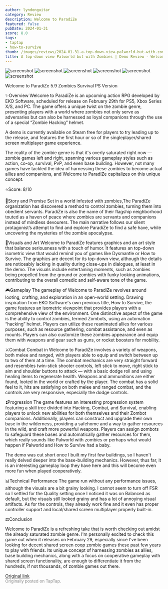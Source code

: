 ```yaml
---
author: lyndonguitar
category: Review
description: Welcome to ParadiZe
featured: false
pubDate: 2024-01-31
score: 8.0
tags:
- taptap
- how-to-survive
thumb: /images/reviews/2024-01-31-a-top-down-view-palworld-but-with-zombies--demo-review---welcome-to-paradize-0.avif
title: A top-down view Palworld but with Zombies | Demo Review - Welcome to ParadiZe
---
```


<div class="gallery">
  <img src="/images/reviews/2024-01-31-a-top-down-view-palworld-but-with-zombies--demo-review---welcome-to-paradize-0.avif" alt="screenshot" />
  <img src="/images/reviews/2024-01-31-a-top-down-view-palworld-but-with-zombies--demo-review---welcome-to-paradize-1.avif" alt="screenshot" />
  <img src="/images/reviews/2024-01-31-a-top-down-view-palworld-but-with-zombies--demo-review---welcome-to-paradize-2.avif" alt="screenshot" />
  <img src="/images/reviews/2024-01-31-a-top-down-view-palworld-but-with-zombies--demo-review---welcome-to-paradize-3.avif" alt="screenshot" />
  <img src="/images/reviews/2024-01-31-a-top-down-view-palworld-but-with-zombies--demo-review---welcome-to-paradize-4.avif" alt="screenshot" />
  <img src="/images/reviews/2024-01-31-a-top-down-view-palworld-but-with-zombies--demo-review---welcome-to-paradize-5.avif" alt="screenshot" />
</div>

Welcome to ParadiZe
5.9
Zombies
Survival
PS Version

✨Overview
Welcome to ParadiZe is an upcoming action RPG developed by EKO Software, scheduled for release on February 29th for PS5, Xbox Series X/S, and PC. The game offers a unique twist on the zombie genre, presenting players with a world where zombies not only serve as adversaries but can also be harnessed as loyal companions through the use of a special “Zombie Hacking” helmet.

A demo is currently available on Steam free for players to try leading up to the release, and features the first hour or so of the singleplayer/shared screen multiplayer game experience.

The reality of the zombie genre is that it's overly saturated right now — zombie games left and right, spanning various gameplay styles such as action, co-op, survival, PvP, and even base building. However, not many games have tackled the idea of harnessing these zombies to become actual allies and companions, and Welcome to ParadiZe capitalizes on this unique concept.

⭐️Score: 8/10

📖Story and Premise
Set in a world infested with zombies,The ParadiZe organization has discovered a method to control zombies, turning them into obedient servants. ParadiZe is also the name of their flagship neighborhood touted as a haven of peace where zombies are servants and companions instead of mindless devourers. The main narrative follows our silent protagonist’s attempt to find and explore ParadiZe to find a safe have, while uncovering the mysteries of the zombie apocalypse.

🎨Visuals and Art
Welcome to ParadiZe features graphics and an art style that balance seriousness with a touch of humor. It features an top-down isometric view that would remind you of games like Dysmantle or How to Survive. The graphics are decent for its top-down view, although the details are noticeably lacking in quality during close-ups in dialogues, at least in the demo. The visuals include entertaining moments, such as zombies being propelled from the ground or zombies with funky looking animations, contributing to the overall comedic and self-aware tone of the game.

🎮Gameplay
The gameplay of Welcome to ParadiZe revolves around looting, crafting, and exploration in an open-world setting. Drawing inspiration from EKO Software's own previous title, How to Survive, the game features an isometric viewpoint that provides players with a comprehensive view of the environment. One distinctive aspect of the game is the ability to control zombies, termed Zombots, using an automation “hacking” helmet. Players can utilize these reanimated allies for various purposes, such as resource gathering, combat assistance, and even as mounts. Players can also customize these zombies appearance and equip them with weapons and gear such as guns, or rocket boosters for mobility.

⚔️Combat
Combat in Welcome to ParadiZe involves a variety of weapons, both melee and ranged, with players able to equip and switch between up to two of them at a time. The combat mechanics are very straight forward and resembles twin-stick shooter controls, left stick to move, right stick to aim and shoulder buttons to attack — with a basic dodge roll and using healing items to regenerate health. Weapons and ammunitions are either found, looted in the world or crafted by the player. The combat has a solid feel to it, hits are satisfying on both melee and ranged combat, and the controls are very responsive, especially the dodge controls.

⏫Progression
The game features an interesting progression system featuring a skill tree divided into Hacking, Combat, and Survival, enabling players to unlock new abilities for both themselves and their Zombot companions. Additionally, players can construct and upgrade their own base in the wilderness, providing a safehome and a way to gather resources in the wild, and craft more powerful weapons. Players can assign zombots to safeguard these bases and automatically gather resources for them, which really sounds like Palworld with zombies or perhaps what would happen if Palworld and How to Survive had a baby.

The demo was cut short once I built my first few buildings, so I haven't really delved deeper into the base-building mechanics. However, thus far, it is an interesting gameplay loop they have here and this will become even more fun when played cooperatively.

📊Technical Performance
The game run without any performance issues, although the visuals are a bit grainy looking. I cannot seem to turn off FSR so I settled for the Quality setting once I noticed it was on Balanced as default, but the visuals still looked grainy and has a lot of annoying visual artifacts. As for the controls, they already work fine and it even has proper controller support and local/shared screen multiplayer properly built-in.

⚖️Conclusion

Welcome to ParadiZe is a refreshing take that is worth checking out amidst the already saturated zombie genre. I'm personally excited to check this game out when it releases on February 29, especially since I've been looking for decent shared screen coop zombie games these past few years to play with friends. Its unique concept of harnessing zombies as allies, base building mechanics, along with a focus on cooperative gameplay with shared screen functionality, are enough to differentiate it from the hundreds, if not thousands, of zombie games out there.

[Original link](https://www.taptap.io/post/6934755)<br><span style="font-size: 0.95em; color: #888;">Originally posted on TapTap.</span>